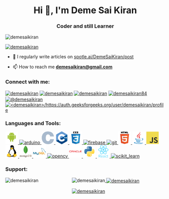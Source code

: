 <h1 align="center">Hi 👋, I'm Deme Sai Kiran</h1>
<h3 align="center">Coder and still Learner</h3>

<p align="left"> <img src="https://komarev.com/ghpvc/?username=demesaikiran&label=Profile%20views&color=0e75b6&style=flat" alt="demesaikiran" /> </p>

<p align="left"> <a href="https://github.com/ryo-ma/github-profile-trophy"><img src="https://github-profile-trophy.vercel.app/?username=demesaikiran" alt="demesaikiran" /></a> </p>

- 📝 I regularly write articles on [spotle.ai/DemeSaiKiran/post](spotle.ai/DemeSaiKiran/post)

- 📫 How to reach me **demesaikiran@gmail.com**

<h3 align="left">Connect with me:</h3>
<p align="left">
<a href="https://linkedin.com/in/demesaikiran" target="blank"><img align="center" src="https://cdn.jsdelivr.net/npm/simple-icons@3.0.1/icons/linkedin.svg" alt="demesaikiran" height="30" width="40" /></a>
<a href="https://instagram.com/demesaikiran" target="blank"><img align="center" src="https://cdn.jsdelivr.net/npm/simple-icons@3.0.1/icons/instagram.svg" alt="demesaikiran" height="30" width="40" /></a>
<a href="https://www.youtube.com/c/demesaikiran" target="blank"><img align="center" src="https://cdn.jsdelivr.net/npm/simple-icons@3.0.1/icons/youtube.svg" alt="demesaikiran" height="30" width="40" /></a>
<a href="https://www.hackerrank.com/demesaikiran84" target="blank"><img align="center" src="https://cdn.jsdelivr.net/npm/simple-icons@3.0.1/icons/hackerrank.svg" alt="demesaikiran84" height="30" width="40" /></a>
<a href="https://www.hackerearth.com/@demesaikiran" target="blank"><img align="center" src="https://cdn.jsdelivr.net/npm/simple-icons@3.0.1/icons/hackerearth.svg" alt="@demesaikiran" height="30" width="40" /></a>
<a href="https://auth.geeksforgeeks.org/user/<demesaikiran>/https://auth.geeksforgeeks.org/user/demesaikiran/profile" target="blank"><img align="center" src="https://cdn.jsdelivr.net/npm/simple-icons@3.0.1/icons/geeksforgeeks.svg" alt="<demesaikiran>/https://auth.geeksforgeeks.org/user/demesaikiran/profile" height="30" width="40" /></a>
</p>

<h3 align="left">Languages and Tools:</h3>
<p align="left"> <a href="https://developer.android.com" target="_blank"> <img src="https://raw.githubusercontent.com/devicons/devicon/master/icons/android/android-original-wordmark.svg" alt="android" width="40" height="40"/> </a> <a href="https://www.arduino.cc/" target="_blank"> <img src="https://cdn.worldvectorlogo.com/logos/arduino-1.svg" alt="arduino" width="40" height="40"/> </a> <a href="https://www.cprogramming.com/" target="_blank"> <img src="https://raw.githubusercontent.com/devicons/devicon/master/icons/c/c-original.svg" alt="c" width="40" height="40"/> </a> <a href="https://www.w3schools.com/cpp/" target="_blank"> <img src="https://raw.githubusercontent.com/devicons/devicon/master/icons/cplusplus/cplusplus-original.svg" alt="cplusplus" width="40" height="40"/> </a> <a href="https://www.w3schools.com/css/" target="_blank"> <img src="https://raw.githubusercontent.com/devicons/devicon/master/icons/css3/css3-original-wordmark.svg" alt="css3" width="40" height="40"/> </a> <a href="https://firebase.google.com/" target="_blank"> <img src="https://www.vectorlogo.zone/logos/firebase/firebase-icon.svg" alt="firebase" width="40" height="40"/> </a> <a href="https://git-scm.com/" target="_blank"> <img src="https://www.vectorlogo.zone/logos/git-scm/git-scm-icon.svg" alt="git" width="40" height="40"/> </a> <a href="https://www.w3.org/html/" target="_blank"> <img src="https://raw.githubusercontent.com/devicons/devicon/master/icons/html5/html5-original-wordmark.svg" alt="html5" width="40" height="40"/> </a> <a href="https://www.java.com" target="_blank"> <img src="https://raw.githubusercontent.com/devicons/devicon/master/icons/java/java-original.svg" alt="java" width="40" height="40"/> </a> <a href="https://developer.mozilla.org/en-US/docs/Web/JavaScript" target="_blank"> <img src="https://raw.githubusercontent.com/devicons/devicon/master/icons/javascript/javascript-original.svg" alt="javascript" width="40" height="40"/> </a> <a href="https://www.linux.org/" target="_blank"> <img src="https://raw.githubusercontent.com/devicons/devicon/master/icons/linux/linux-original.svg" alt="linux" width="40" height="40"/> </a> <a href="https://www.mongodb.com/" target="_blank"> <img src="https://raw.githubusercontent.com/devicons/devicon/master/icons/mongodb/mongodb-original-wordmark.svg" alt="mongodb" width="40" height="40"/> </a> <a href="https://www.mysql.com/" target="_blank"> <img src="https://raw.githubusercontent.com/devicons/devicon/master/icons/mysql/mysql-original-wordmark.svg" alt="mysql" width="40" height="40"/> </a> <a href="https://opencv.org/" target="_blank"> <img src="https://www.vectorlogo.zone/logos/opencv/opencv-icon.svg" alt="opencv" width="40" height="40"/> </a> <a href="https://www.oracle.com/" target="_blank"> <img src="https://raw.githubusercontent.com/devicons/devicon/master/icons/oracle/oracle-original.svg" alt="oracle" width="40" height="40"/> </a> <a href="https://www.python.org" target="_blank"> <img src="https://raw.githubusercontent.com/devicons/devicon/master/icons/python/python-original.svg" alt="python" width="40" height="40"/> </a> <a href="https://reactjs.org/" target="_blank"> <img src="https://raw.githubusercontent.com/devicons/devicon/master/icons/react/react-original-wordmark.svg" alt="react" width="40" height="40"/> </a> <a href="https://scikit-learn.org/" target="_blank"> <img src="https://upload.wikimedia.org/wikipedia/commons/0/05/Scikit_learn_logo_small.svg" alt="scikit_learn" width="40" height="40"/> </a> </p>

<h3 align="left">Support:</h3>
<p><a href="https://www.buymeacoffee.com/demesaikiran"> <img align="left" src="https://cdn.buymeacoffee.com/buttons/v2/default-yellow.png" height="50" width="210" alt="demesaikiran" /></p>

<p><img align="left" src="https://github-readme-stats.vercel.app/api/top-langs?username=demesaikiran&show_icons=true&locale=en&layout=compact" alt="demesaikiran" /></p>

<p>&nbsp;<img align="center" src="https://github-readme-stats.vercel.app/api?username=demesaikiran&show_icons=true&locale=en" alt="demesaikiran" /></p>

<p><img align="center" src="https://github-readme-streak-stats.herokuapp.com/?user=demesaikiran&" alt="demesaikiran" /></p>
